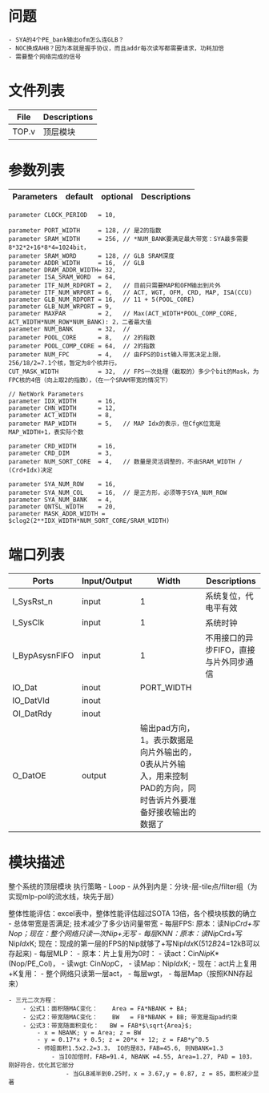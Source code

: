 # 问题
    - SYA的4个PE_bank输出ofm怎么连GLB？
    - NOC换成AHB？因为本就是握手协议，而且addr每次读写都需要请求，功耗加倍
    - 需要整个网络完成的信号
# 文件列表
| File | Descriptions |
| ---- | ---- |
| TOP.v | 顶层模块 |


# 参数列表
| Parameters | default | optional | Descriptions |
| ---- | ---- | ---- | ---- |
    parameter CLOCK_PERIOD   = 10,

    parameter PORT_WIDTH     = 128, // 是2的指数
    parameter SRAM_WIDTH     = 256, // *NUM_BANK要满足最大带宽：SYA最多需要8*32*2+16*8*4=1024bit，
    parameter SRAM_WORD      = 128, // GLB SRAM深度
    parameter ADDR_WIDTH     = 16,  // GLB
    parameter DRAM_ADDR_WIDTH= 32,  
    parameter ISA_SRAM_WORD  = 64,
    parameter ITF_NUM_RDPORT = 2,   // 目前只需要MAP和OFM输出到片外
    parameter ITF_NUM_WRPORT = 6,   // ACT, WGT, OFM, CRD, MAP, ISA(CCU)
    parameter GLB_NUM_RDPORT = 16,  // 11 + 5(POOL_CORE)
    parameter GLB_NUM_WRPORT = 9, 
    parameter MAXPAR         = 2,   // Max(ACT_WIDTH*POOL_COMP_CORE, ACT_WIDTH*NUM_ROW*NUM_BANK): 2，二者最大值 
    parameter NUM_BANK       = 32,  //
    parameter POOL_CORE      = 8,   // 2的指数
    parameter POOL_COMP_CORE = 64,  // 2的指数
    parameter NUM_FPC        = 4,   // 由FPS的Dist输入带宽决定上限，256/18/2=7.1个核，暂定为8个核并行。
    CUT_MASK_WIDTH           = 32,  // FPS一次处理（截取的）多少个bit的Mask，为FPC核的4倍（向上取2的指数），（在一个SRAM带宽的情况下）

    // NetWork Parameters
    parameter IDX_WIDTH      = 16,
    parameter CHN_WIDTH      = 12,
    parameter ACT_WIDTH      = 8,
    parameter MAP_WIDTH      = 5,   // MAP Idx的表示，但CfgK位宽是MAP_WIDTH+1，表实际个数

    parameter CRD_WIDTH      = 16,   
    parameter CRD_DIM        = 3,   
    parameter NUM_SORT_CORE  = 4,   // 数量是灵活调整的，不由SRAM_WIDTH / (Crd+Idx)决定

    parameter SYA_NUM_ROW    = 16,
    parameter SYA_NUM_COL    = 16,  // 是正方形，必须等于SYA_NUM_ROW
    parameter SYA_NUM_BANK   = 4,
    parameter QNTSL_WIDTH    = 20,
    parameter MASK_ADDR_WIDTH = $clog2(2**IDX_WIDTH*NUM_SORT_CORE/SRAM_WIDTH)



# 端口列表
| Ports | Input/Output | Width | Descriptions |
| ---- | ---- | ---- | ---- |
| I_SysRst_n            | input | 1 | 系统复位，代电平有效 |
| I_SysClk              | input | 1 | 系统时钟 |
| I_BypAsysnFIFO        | input | 1 | 不用接口的异步FIFO，直接与片外同步通信 |
| IO_Dat                | inout | PORT_WIDTH |  |
| IO_DatVld             | inout |
| OI_DatRdy             | inout |
| O_DatOE               | output| 输出pad方向，1。表示数据是向片外输出的，0表从片外输入，用来控制PAD的方向，同时告诉片外要准备好接收输出的数据了 |


# 模块描述
整个系统的顶层模块
执行策略
    - Loop
        - 从外到内是：分块-层-tile点/filter组（为实现mlp-pol的流水线，块先于层）

整体性能评估：excel表中，整体性能评估超过SOTA 13倍，各个模块核数的确立
    - 总体带宽是否满足; 技术减少了多少访问量带宽
        - 每层FPS: 原本：读Nip*Crd+写Nop；现在：整个网络只读一次Nip+无写
        - 每层KNN：原本：读Nip*Crd+写Nip*Idx*K; 现在：现成的第一层的FPS的Nip就够了+写Nip*Idx*K(512*B*24=12kB可以存起来)
        - 每层MLP：
            - 原本：片上复用为0时：
                - 读act：Cin*Nip*K*(Nop/PE_Col)，
                - 读wgt: Cin*Nop*C，
                - 读Map：Nip*Idx*K; 
            - 现在：act片上复用+K复用：
                - 整个网络只读第一层act，
                - 每层wgt，
                - 每层Map（按照KNN存起来）

    - 三元二次方程：
        - 公式1：面积随MAC变化：    Area = FA*NBANK + BA;
        - 公式2：带宽随MAC变化：    BW   = FB*NBANK + BB; 带宽是指pad约束
        - 公式3：带宽随面积变化：   BW = FAB*$\sqrt{Area}$; 
            - x = NBANK; y = Area; z = BW
            - y = 0.17*x + 0.5; z = 20*x + 12; z = FAB*y^0.5
            - 师姐面积1.5x2.2=3.3， IO的是83，FAB=45.6, 则NBANK=1.3
                - 当IO加倍时，FAB=91.4, NBANK =4.55, Area=1.27, PAD = 103，刚好符合，优化其它部分
                    - 当GLB减半到0.25时，x = 3.67,y = 0.87, z = 85，面积减少显著
